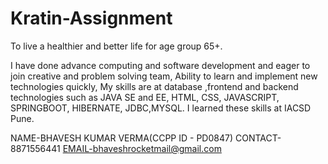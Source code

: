 # Kratin-Assignment
To live a healthier and better life for age group 65+.



I have done advance computing and software development and eager to join creative and problem solving team, Ability to learn and implement new technologies quickly, My skills are at database ,frontend and backend technologies such as JAVA SE and EE, HTML, CSS, JAVASCRIPT, SPRINGBOOT, HIBERNATE, JDBC,MYSQL. I learned these skills at IACSD Pune.

NAME-BHAVESH KUMAR VERMA(CCPP ID - PD0847)
CONTACT-8871556441
EMAIL-bhaveshrocketmail@gmail.com
